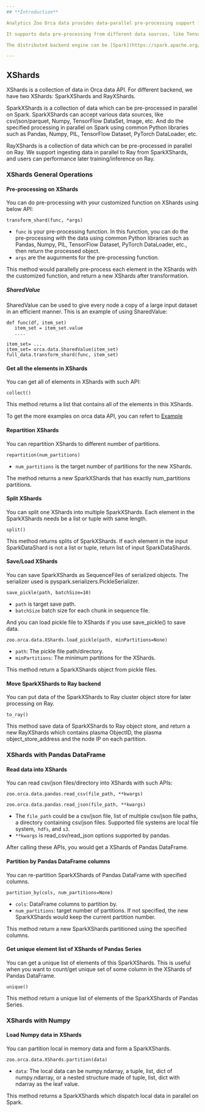 ```yaml
---
## **Introduction**

Analytics Zoo Orca data provides data-parallel pre-processing support for Python AI.

It supports data pre-processing from different data sources, like TensorFlow DataSet, PyTorch DataLoader, MXNet DataLoader, etc. and it supports various data format, like Pandas DataFrame, Numpy, Images, Parquet.

The distributed backend engine can be [Spark](https://spark.apache.org/) or [Ray](https://github.com/ray-project/ray). We now support Spark-based transformations to do the pre-processing, and provide functionality to seamlessly move data to Ray cluster for later Ray based training/inference. 

---
```

## **XShards**

XShards is a collection of data in Orca data API. For different backend, we have two XShards: SparkXShards and RayXShards.

SparkXShards is a collection of data which can be pre-processed in parallel on Spark. SparkXShards can accept various data sources, like csv/json/parquet, Numpy, TensorFlow DataSet, Image, etc. And do the specified processing in parallel on Spark using common Python libraries such as Pandas, Numpy, PIL, TensorFlow Dataset, PyTorch DataLoader, etc.

RayXShards is a collection of data which can be pre-processed in parallel on Ray. We support ingesting data in parallel to Ray from SparkXShards, and users can performance later training/inference on Ray.


### **XShards General Operations**

#### **Pre-processing on XShards**

You can do pre-processing with your customized function on XShards using below API:
```
transform_shard(func, *args)
```
* `func` is your pre-processing function. In this function, you can do the pre-processing with the data using common Python libraries such as Pandas, Numpy, PIL, TensorFlow Dataset, PyTorch DataLoader, etc., then return the processed object. 
* `args` are the augurments for the pre-processing function.

This method would parallelly pre-process each element in the XShards with the customized function, and return a new XShards after transformation.

##### **SharedValue**
SharedValue can be used to give every node a copy of a large input dataset in an efficient manner.
This is an example of using SharedValue:
```
def func(df, item_set)
   item_set = item_set.value
   ....

item_set= ...
item_set= orca.data.SharedValue(item_set)
full_data.transform_shard(func, item_set)
```

#### **Get all the elements in XShards**

You can get all of elements in XShards with such API:
```
collect()
```
This method returns a list that contains all of the elements in this XShards.

To get the more examples on orca data API, you can refert to [Example](https://github.com/intel-analytics/analytics-zoo/tree/master/pyzoo/zoo/examples/orca/data)

#### **Repartition XShards**

You can repartition XShards to different number of partitions.
```
repartition(num_partitions)
```
* `num_partitions` is the target number of partitions for the new XShards.

The method returns a new SparkXShards that has exactly num_partitions partitions.


#### **Split XShards**

You can split one XShards into multiple SparkXShards. Each element in the SparkXShards needs be a list or tuple with same length.
```
split()
```
This method returns splits of SparkXShards. If each element in the input SparkDataShard is not a list or tuple, return list of input SparkDataShards.

#### **Save/Load XShards**

You can save SparkXShards as SequenceFiles of serialized objects.
The serializer used is pyspark.serializers.PickleSerializer.
```
save_pickle(path, batchSize=10)
```
* `path` is target save path.
* `batchSize` batch size for each chunk in sequence file.

And you can load pickle file to XShards if you use save_pickle() to save data.
```
zoo.orca.data.XShards.load_pickle(path, minPartitions=None)
```
* `path`: The pickle file path/directory.
* `minPartitions`: The minimum partitions for the XShards.

This method return a SparkXShards object from pickle files.

#### **Move SparkXShards to Ray backend**

You can put data of the SparkXShards to Ray cluster object store for later processing on Ray.
```
to_ray()
```
This method save data of SparkXShards to Ray object store, and return a new RayXShards which contains plasma ObjectID, the plasma object_store_address and the node IP on each partition.



### **XShards with Pandas DataFrame**

#### **Read data into XShards**

You can read csv/json files/directory into XShards with such APIs:
```
zoo.orca.data.pandas.read_csv(file_path, **kwargs)

zoo.orca.data.pandas.read_json(file_path, **kwargs)
```
* The `file_path` could be a csv/json file, list of multiple csv/json file paths, a directory containing csv/json files. Supported file systems are local file system,` hdfs`, and `s3`.
* `**kwargs` is read_csv/read_json options supported by pandas.

After calling these APIs, you would get a XShards of Pandas DataFrame.

#### **Partition by Pandas DataFrame columns**
You can re-partition SparkXShards of Pandas DataFrame with specified columns.
```
partition_by(cols, num_partitions=None)
```
* `cols`: DataFrame columns to partition by.
* `num_partitions`: target number of partitions. If not specified, the new SparkXShards would keep the current partition number.

This method return a new SparkXShards partitioned using the specified columns.

#### **Get unique element list of XShards of Pandas Series**

You can get a unique list of elements of this SparkXShards. This is useful when you want to count/get unique set of some column in the XShards of Pandas DataFrame. 
```
unique()
```
This method return a unique list of elements of the SparkXShards of Pandas Series.

### **XShards with Numpy**

#### **Load Numpy data in XShards**

You can partition local in memory data and form a SparkXShards.
```
zoo.orca.data.XShards.partition(data)
```
* `data`: The local data can be numpy.ndarray, a tuple, list, dict of numpy.ndarray, or a nested structure made of tuple, list, dict with ndarray as the leaf value.

This method returns a SparkXShards which dispatch local data in parallel on Spark.



